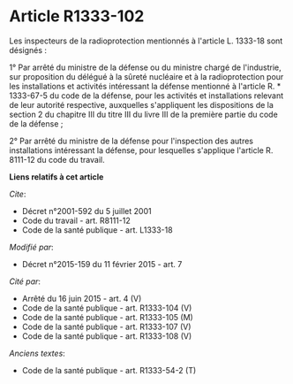 # Article R1333-102

Les inspecteurs de la radioprotection mentionnés à l'article L. 1333-18 sont désignés : 

1° Par arrêté du ministre de la défense ou du ministre chargé de l'industrie, sur proposition du délégué à la sûreté
nucléaire et à la radioprotection pour les installations et activités intéressant la défense mentionné à l'article R. *
1333-67-5 du code de la défense, pour les activités et installations relevant de leur autorité respective, auxquelles
s'appliquent les dispositions de la section 2 du chapitre III du titre III du livre III de la première partie du code de la
défense ; 

2° Par arrêté du ministre de la défense pour l'inspection des autres installations intéressant la défense, pour lesquelles
s'applique l'article R. 8111-12 du code du travail.

**Liens relatifs à cet article**

_Cite_:

  - Décret n°2001-592 du 5 juillet 2001
  - Code du travail - art. R8111-12
  - Code de la santé publique - art. L1333-18

_Modifié par_:

  - Décret n°2015-159 du 11 février 2015 - art. 7

_Cité par_:

  - Arrêté du 16 juin 2015 - art. 4 (V)
  - Code de la santé publique - art. R1333-104 (V)
  - Code de la santé publique - art. R1333-105 (M)
  - Code de la santé publique - art. R1333-107 (V)
  - Code de la santé publique - art. R1333-108 (V)

_Anciens textes_:

  - Code de la santé publique - art. R1333-54-2 (T)

